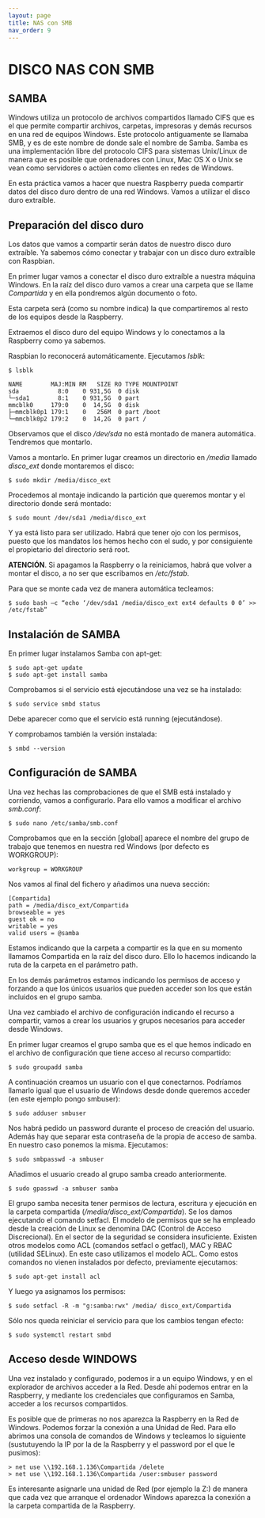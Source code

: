 ```yaml
---
layout: page
title: NAS con SMB
nav_order: 9
---
```


# DISCO NAS CON SMB

## SAMBA
Windows utiliza un protocolo de archivos compartidos llamado CIFS que es el que permite compartir archivos, carpetas, impresoras y demás recursos en una red de equipos Windows. Este protocolo antiguamente se llamaba SMB, y es de este nombre de donde sale el nombre de Samba. Samba es una implementación libre del protocolo CIFS para sistemas Unix/Linux de manera que es posible que ordenadores con Linux, Mac OS X o Unix se vean como servidores o actúen como clientes en redes de Windows.

En esta práctica vamos a hacer que nuestra Raspberry pueda compartir datos del disco duro dentro de una red Windows. Vamos a utilizar el disco duro extraíble.

## Preparación del disco duro
Los datos que vamos a compartir serán datos de nuestro disco duro extraíble. Ya sabemos cómo conectar y trabajar con un disco duro extraíble con Raspbian.

En primer lugar vamos a conectar el disco duro extraíble a nuestra máquina Windows. En la raíz del disco duro vamos a crear una carpeta que se llame *Compartida* y en ella pondremos algún documento o foto.

Esta carpeta será (como su nombre indica) la que compartiremos al resto de los equipos desde la Raspberry.

Extraemos el disco duro del equipo Windows y lo conectamos a la Raspberry como ya sabemos.

Raspbian lo reconocerá automáticamente. Ejecutamos *lsblk*:

    $ lsblk

    NAME        MAJ:MIN RM   SIZE RO TYPE MOUNTPOINT
    sda           8:0    0 931,5G  0 disk
    └─sda1        8:1    0 931,5G  0 part
    mmcblk0     179:0    0  14,5G  0 disk
    ├─mmcblk0p1 179:1    0   256M  0 part /boot
    └─mmcblk0p2 179:2    0  14,2G  0 part /

Observamos que el disco */dev/sda* no está montado de manera automática. Tendremos que montarlo.

Vamos a montarlo. En primer lugar creamos un directorio en */media* llamado *disco_ext* donde montaremos el disco:

    $ sudo mkdir /media/disco_ext

Procedemos al montaje indicando la partición que queremos montar y el directorio donde será montado:

    $ sudo mount /dev/sda1 /media/disco_ext

Y ya está listo para ser utilizado. Habrá que tener ojo con los permisos, puesto que los mandatos los hemos hecho con el sudo, y por consiguiente el propietario del directorio será root.

**ATENCIÓN**. Si apagamos la Raspberry o la reiniciamos, habrá que volver a montar el disco, a no ser que escribamos en */etc/fstab*.

Para que se monte cada vez de manera automática tecleamos:

    $ sudo bash –c “echo ‘/dev/sda1 /media/disco_ext ext4 defaults 0 0’ >> /etc/fstab”

## Instalación de SAMBA
En primer lugar instalamos Samba con apt-get:

    $ sudo apt-get update     
    $ sudo apt-get install samba

Comprobamos si el servicio está ejecutándose una vez se ha instalado:

    $ sudo service smbd status
Debe aparecer como que el servicio está running (ejecutándose).

Y comprobamos también la versión instalada:

    $ smbd --version

## Configuración de SAMBA
Una vez hechas las comprobaciones de que el SMB está instalado y corriendo, vamos a configurarlo. Para ello vamos a modificar el archivo *smb.conf*:

    $ sudo nano /etc/samba/smb.conf

Comprobamos que en la sección \[global\] aparece el nombre del grupo de trabajo que tenemos en nuestra red Windows (por defecto es WORKGROUP):

    workgroup = WORKGROUP

Nos vamos al final del fichero y añadimos una nueva sección:

    [Compartida]
    path = /media/disco_ext/Compartida
    browseable = yes
    guest ok = no
    writable = yes
    valid users = @samba

Estamos indicando que la carpeta a compartir es la que en su momento llamamos Compartida en la raíz del disco duro. Ello lo hacemos indicando la ruta de la carpeta en el parámetro path.

En los demás parámetros estamos indicando los permisos de acceso y forzando a que los únicos usuarios que pueden acceder son los que están incluidos en el grupo samba.

Una vez cambiado el archivo de configuración indicando el recurso a compartir, vamos a crear los usuarios y grupos necesarios para acceder desde Windows.

En primer lugar creamos el grupo samba que es el que hemos indicado en el archivo de configuración que tiene acceso al recurso compartido:

    $ sudo groupadd samba

A continuación creamos un usuario con el que conectarnos. Podríamos llamarlo igual que el usuario de Windows desde donde queremos acceder (en este ejemplo pongo smbuser):

    $ sudo adduser smbuser

Nos habrá pedido un password durante el proceso de creación del usuario. Además hay que separar esta contraseña de la propia de acceso de samba. En nuestro caso ponemos la misma. Ejecutamos:

    $ sudo smbpasswd -a smbuser

Añadimos el usuario creado al grupo samba creado anteriormente.

    $ sudo gpasswd -a smbuser samba

El grupo samba necesita tener permisos de lectura, escritura y ejecución en la carpeta compartida (*/media/disco_ext/Compartida*). Se los damos ejecutando el comando setfacl. El modelo de permisos que se ha empleado desde la creación de Linux se denomina DAC (Control de Acceso Discrecional). En el sector de la seguridad se considera insuficiente. Existen otros modelos como ACL (comandos setfacl o getfacl), MAC y RBAC (utilidad SELinux). En este caso utilizamos el modelo ACL. Como estos comandos no vienen instalados por defecto, previamente ejecutamos:

    $ sudo apt-get install acl

Y luego ya asignamos los permisos:

    $ sudo setfacl -R -m "g:samba:rwx" /media/ disco_ext/Compartida

Sólo nos queda reiniciar el servicio para que los cambios tengan efecto:

    $ sudo systemctl restart smbd

## Acceso desde WINDOWS
Una vez instalado y configurado, podemos ir a un equipo Windows, y en el explorador de archivos acceder a la Red. Desde ahí podemos entrar en la Raspberry, y mediante los credenciales que configuramos en Samba, acceder a los recursos compartidos.

Es posible que de primeras no nos aparezca la Raspberry en la Red de Windows. Podemos forzar la conexión a una Unidad de Red. Para ello abrimos una consola de comandos de Windows y tecleamos lo siguiente (sustutuyendo la IP por la de la Raspberry y el password por el que le pusimos):

    > net use \\192.168.1.136\Compartida /delete
    > net use \\192.168.1.136\Compartida /user:smbuser password

Es interesante asignarle una unidad de Red (por ejemplo la Z:) de manera que cada vez que arranque el ordenador Windows aparezca la conexión a la carpeta compartida de la Raspberry.

